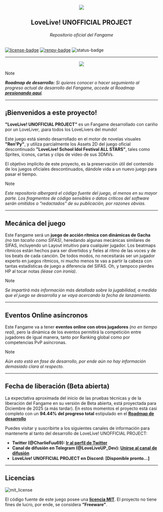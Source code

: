 <!-- Links de utilidad pública --->
[license]: https://github.com/CharlieFuu69/lovelive-unofficial-project/blob/main/LICENSE
[renpy]: https://renpy.org/
[roadmap]: https://github.com/CharlieFuu69/lovelive-unofficial-project/blob/main/roadmap.md
[twitter]: https://x.com/CharlieFuu69
[telegram]: https://t.me/LoveLiveUP_Dev

<!-- Badges del README --->
[renpy-badge]: https://img.shields.io/badge/Engine-Ren'Py%20v8.1.3-red?style=for-the-badge&logo=python
[license-badge]: https://img.shields.io/badge/License-MIT-red.svg?style=for-the-badge&logo=creativecommons
[license-image]: https://www.gnu.org/graphics/gplv3-with-text-136x68.png
[status-badge]: https://img.shields.io/badge/Status-IN_PROGRESS-707070?style=for-the-badge

<p align="center">
  <img src="https://github.com/user-attachments/assets/c6070e6d-9ca0-4634-8e0b-574be692c810">
</p>

<h2 align = "center"> LoveLive! UNOFFICIAL PROJECT </h2>
<h6 align = "center"> Repositorio oficial del Fangame</h6>

[![license-badge]][license] [![renpy-badge]][renpy] ![status-badge]

---

<p align="center">
  <a href="https://github.com/CharlieFuu69/lovelive-unofficial-project/blob/main/README_ENG.md">
    <img src="https://github.com/user-attachments/assets/fb8c66ea-fc2e-44e8-a2b8-5254f92550e5"/>
  </a>
</p>

>[!NOTE]
> _**Roadmap de desarrollo:** Si quieres conocer o hacer segumiento al progreso actual de desarrollo del Fangame, accede al Roadmap **[presionando aquí][roadmap]**._

---

## ¡Bienvenidos a este proyecto!

**"LoveLive! UNOFFICIAL PROJECT"** es un Fangame desarrollado con cariño por un LoveLiver, ¡para todos los LoveLivers del mundo!

Este juego está siendo desarrollado en el motor de novelas visuales **"Ren'Py"**, y utiliza parcialmente los Assets 2D del juego oficial descontinuado **"LoveLive! School Idol Festival ALL STARS"**, tales como Sprites, íconos, cartas y clips de video de sus 3DMVs.

El objetivo implícito de este proyecto, es la preservación útil del contenido de los juegos oficiales descontinuados, dándole vida a un nuevo juego para pasar el tiempo.

> [!NOTE]
> _Este repositorio albergará el código fuente del juego, al menos en su mayor parte. Los fragmentos de código sensibles o datos críticos del software serán omitidos o "redactados" de su publicación, por razones obvias._

---

## Mecánica del juego

Este Fangame será un **juego de acción rítmica con dinámicas de Gacha** _(no tan tacaño como SIFAS)_, heredando algunas mecánicas similares de SIFAS, incluyendo un Layout intuitivo para cualquier jugador. Los beatmaps rítmicos están hechos para ser divertidos y fieles al ritmo de las voces y de los beats de cada canción. De todos modos, no necesitarás ser un jugador experto en juegos rítmicos, ni mucho menos te vas a partir la cabeza con tantas estadísticas de juego a diferencia del SIFAS. Oh, y tampoco pierdes HP al tocar notas _(léase con ironía)_.

> [!NOTE]
> _Se impartirá más información más detallada sobre la jugabilidad, a medida que el juego se desarrolla y se vaya acercando la fecha de lanzamiento._

---

## Eventos Online asíncronos

Este Fangame va a tener **eventos online con otros jugadores** _(no en tiempo real)_, pero la dinámica de los eventos permitirá la competición entre jugadores de igual manera, tanto por Ranking global como por competencias PvP asíncronas.

> [!NOTE]
> _Aún esto está en fase de desarrollo, por ende aún no hay información demasiado clara al respecto._

---

## Fecha de liberación (Beta abierta)

La expectativa aproximada del inicio de las pruebas técnicas y de la liberación del Fangame en su versión de Beta abierta, está proyectada para Diciembre de 2025 (a más tardar). En estos momentos el proyecto está casi completo con un **94.44% del progreso total** estipulado en el **[Roadmap de desarrollo][roadmap]**

Puedes visitar y suscribirte a los siguientes canales de información para mantenerte al tanto del desarrollo de LoveLive! UNOFFICIAL PROJECT:

* **Twitter (@CharlieFuu69): [Ir al perfil de Twitter][twitter]**
* **Canal de difusión en Telegram (@LoveLiveUP_Dev): [Unirse al canal de difusión][telegram]**
* **LoveLive! UNOFFICIAL PROJECT en Discord: [Disponible pronto...]**

---

## Licencias

![mit_license](https://github.com/user-attachments/assets/1d738524-7ce6-47c2-b289-58b4fa42f03c)

El código fuente de este juego posee una **[licencia MIT][license]**. El proyecto no tiene fines de lucro, por ende, se considera **"Freeware"**.
